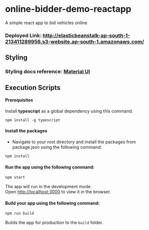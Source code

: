 # online-bidder-demo-reactapp
 A simple react app to bid vehicles online

### Deployed Link: http://elasticbeanstalk-ap-south-1-213411289956.s3-website.ap-south-1.amazonaws.com/

## Styling
###  Styling docs reference: [Material UI](https://mui.com/material-ui/getting-started/)

## Execution Scripts
#### Prerequisites
Install **typescript** as a global dependency using this command.

`npm install -g typescript`

#### Install the packages
- Navigate to your root directory and install the packages from package.json using the following command:
  
`npm install`

#### Run the app using the following command:

`npm start`

The app will run in the development mode.\
Open [http://localhost:3000](http://localhost:3000) to view it in the browser.

#### Build your app using the following command:

`npm run build`

Builds the app for production to the `build` folder.
